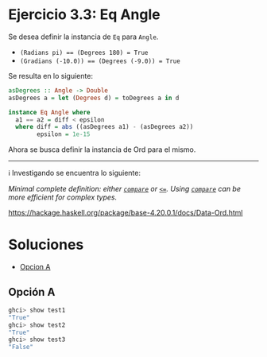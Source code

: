 # Ejercicio 3.3: Eq Angle

Se desea definir la instancia de `Eq` para `Angle`.

- `(Radians pi) == (Degrees 180) = True`
- `(Gradians (-10.0)) == (Degrees (-9.0)) = True`

Se resulta en lo siguiente:

```haskell
asDegrees :: Angle -> Double
asDegrees a = let (Degrees d) = toDegrees a in d

instance Eq Angle where
  a1 == a2 = diff < epsilon
  where diff = abs ((asDegrees a1) - (asDegrees a2))
        epsilon = 1e-15
```

Ahora se busca definir la instancia de Ord para el mismo.

---

<aside>
ℹ️ Investigando se encuentra lo siguiente:

*Minimal complete definition: either [`compare`](https://hackage.haskell.org/package/base-4.20.0.1/docs/Data-Ord.html#v:compare) or [`<=`](https://hackage.haskell.org/package/base-4.20.0.1/docs/Data-Ord.html#v:-60--61-). Using [`compare`](https://hackage.haskell.org/package/base-4.20.0.1/docs/Data-Ord.html#v:compare) can be more efficient for complex types.*

https://hackage.haskell.org/package/base-4.20.0.1/docs/Data-Ord.html

</aside>

# Soluciones

- [Opcion A](./ord_angle_a.hs)

## Opción A

```powershell
ghci> show test1
"True"
ghci> show test2
"True"
ghci> show test3
"False"
```
